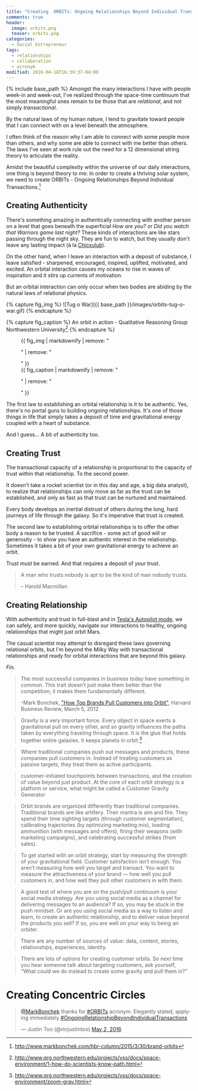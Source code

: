 ```yaml
---
title: "Creating  ORBITs: Ongoing Relationships Beyond Individual Transactions - Part 1"
comments: true
header:
  image: orbits.png
  teaser: orbits.png
categories:
  - Social Entrepreneur
tags:
  - relationships
  - collaboration
  - acronym
modified: 2016-04-18T16:39:37-04:00
---
```


{% include base_path %}
Amongst the many interactions I have with people week-in and week-out, I've realized through the space-time continuum that the most meaningful ones remain to be those that are *relational*, and not simply *transactional*.

By the natural laws of my human nature, I tend to gravitate toward people that I can connect with on a level beneath the atmosphere.

I often think of the reason why I am able to connect with some people more than others, and why some are able to connect with me better than others. The laws I've seen at work rule out the need for a 12 dimensional string theory to articulate the reality.

Amidst the beautiful complexity within the universe of our daily interactions, one thing is beyond theory to me: In order to create a thriving solar system, we need to create ORBITs - Ongoing Relationships Beyond Individual Transactions.[^orbits]

<!--more-->

## Creating Authenticity
There's something amazing in authentically connecting with another person on a level that goes beneath the superficial *How are you?* or *Did you watch that Warriors game last night?* These kinds of interactions are like stars passing through the night sky. They are fun to watch, but they usually don't leave any lasting impact (à la [Chicxulub](http://www.markbonchek.com/hbr-column/2015/3/30/brand-orbits)).

On the other hand, when I leave an interaction with a deposit of substance, I leave satisfied - sharpened, encouraged, inspired, uplifted, motivated, and excited. An orbital interaction causes my oceans to rise in waves of inspiration and it stirs up currents of motivation.

But an orbital interaction can only occur when two bodies are abiding by the natural laws of relational physics.

{% capture fig_img %}
![Tug o War]({{ base_path }}/images/orbits-tug-o-war.gif)
{% endcapture %}

{% capture fig_caption %}
An orbit in action - Qualitative Reasoning Group Northwestern University[^qrg]
{% endcapture %}

<figure>
  {{ fig_img | markdownify | remove: "<p>" | remove: "</p>" }}
  <figcaption>{{ fig_caption | markdownify | remove: "<p>" | remove: "</p>" }}</figcaption>
</figure>

The first law to establishing an orbital relationship is it to be authentic. Yes, there's no portal guns to building ongoing relationships. It's one of those things in life that simply takes a deposit of time and gravitational energy coupled with a heart of substance.

And I guess... A bit of authenticity too.

## Creating Trust
The transactional capacity of a relationship is proportional to the capacity of trust within that relationship. To the second power.

It doesn't take a rocket scientist (or in this day and age, a big data analyst), to realize that relationships can only move as far as the trust can be established, and only as fast as that trust can be nurtured and maintained.

Every body develops an inertial distrust of others during the long, hard journeys of life through the galaxy. So it's imperative that trust is created.

The second law to establishing orbital relationships is to offer the other body a reason to be trusted. A sacrifice - some act of good will or generosity - to show you have an authentic interest in the relationship. Sometimes it takes a bit of your own gravitational energy to achieve an orbit.

Trust must be earned. And that requires a deposit of *your* trust.

>  A man who trusts nobody is apt to be the kind of man nobody trusts.
>
>  – Harold Macmillan

## Creating Relationship
With authenticity and trust in full-blast and in [Tesla's Autopilot mode](https://www.washingtonpost.com/news/the-switch/wp/2016/01/11/elon-musk-says-teslas-autopilot-is-already-probably-better-than-human-drivers/), we can safely, and more quickly, navigate our interactions to healthy, ongoing relationships that might just orbit Mars.

The casual scientist may attempt to disregard these laws governing relational orbits, but I'm beyond the Milky Way with transactional relationships and ready for orbital interactions that are beyond this galaxy.

*Fin.*


> The most successful companies in business today have something in common. This trait doesn’t just make them better than the competition; it makes them fundamentally different.
>
> -Mark Bonchek, ["How Top Brands Pull Customers into Orbit"](http://www.markbonchek.com/hbr-column/2015/3/30/brand-orbits), Harvard Business Review, March 5, 2012

> Gravity is a very important force. Every object in space exerts a gravitational pull on every other, and so gravity influences the paths taken by everything traveling through space. It is the glue that holds together entire galaxies. It keeps planets in orbit.[^gravity]

> Where traditional companies push out messages and products, these companies pull customers in. Instead of treating customers as passive targets, they treat them as active participants.


> customer-initiated touchpoints between transactions, and the creation of value beyond just product. At the core of each orbit strategy is a platform or service, what might be called a Customer Gravity Generator

> Orbit brands are organized differently than traditional companies. Traditional brands are like artillery. Their mantra is aim and fire. They spend their time sighting targets (through customer segmentation), calibrating trajectories (by optimizing marketing mix), loading ammunition (with messages and offers), firing their weapons (with marketing campaigns), and celebrating successful strikes (from sales).

> To get started with an orbit strategy, start by measuring the strength of your gravitational field. Customer satisfaction isn’t enough. You aren’t measuring how well you target and transact. You want to measure the attractiveness of your brand — how well you pull customers in, and how well they pull other customers in with them.

> A good test of where you are on the push/pull continuum is your social media strategy. Are you using social media as a channel for delivering messages to an audience? If so, you may be stuck in the push mindset. Or are you using social media as a way to listen and learn, to create an authentic relationship, and to deliver value beyond the products you sell? If so, you are well on your way to being an orbiter.

> There are any number of sources of value: data, content, stories, relationships, experiences, identity.

> There are lots of options for creating customer orbits. So next time you hear someone talk about targeting customers, ask yourself, “What could we do instead to create some gravity and pull them in?”

# Creating Concentric Circles

<blockquote class="twitter-tweet" data-lang="en"><p lang="en" dir="ltr"><a href="https://twitter.com/MarkBonchek">@MarkBonchek</a> thanks for <a href="https://twitter.com/hashtag/ORBITs?src=hash">#ORBITs</a> acronym. Elegantly stated, applying immediately <a href="https://twitter.com/hashtag/OngoingRelationshipBeyondIndividualTransactions?src=hash">#OngoingRelationshipBeyondIndividualTransactions</a></p>&mdash; Justin Too (@mrjustintoo) <a href="https://twitter.com/mrjustintoo/status/727051053452005376">May 2, 2016</a></blockquote>
<script async src="//platform.twitter.com/widgets.js" charset="utf-8"></script>

[^orbits]: http://www.markbonchek.com/hbr-column/2015/3/30/brand-orbits
[^gravity]: http://www.qrg.northwestern.edu/projects/vss/docs/space-environment/zoom-grav.html
[^qrg]: http://www.qrg.northwestern.edu/projects/vss/docs/space-environment/1-how-do-scientists-know-path.html
